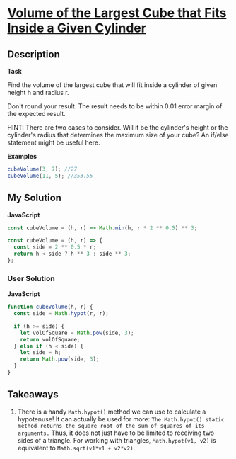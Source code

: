 # [Volume of the Largest Cube that Fits Inside a Given Cylinder](https://www.codewars.com/kata/581e09652228a337c20001ac)

## Description

**Task**

Find the volume of the largest cube that will fit inside a cylinder of given height h and radius r.

Don't round your result. The result needs to be within 0.01 error margin of the expected result.

HINT: There are two cases to consider. Will it be the cylinder's height or the cylinder's radius that determines the maximum size of your cube? An if/else statement might be useful here.

**Examples**

```js
cubeVolume(3, 7); //27
cubeVolume(11, 5); //353.55
```

## My Solution

**JavaScript**

```js
const cubeVolume = (h, r) => Math.min(h, r * 2 ** 0.5) ** 3;
```

```js
const cubeVolume = (h, r) => {
  const side = 2 ** 0.5 * r;
  return h < side ? h ** 3 : side ** 3;
};
```

### User Solution

**JavaScript**

```js
function cubeVolume(h, r) {
  const side = Math.hypot(r, r);

  if (h >= side) {
    let volOfSquare = Math.pow(side, 3);
    return volOfSquare;
  } else if (h < side) {
    let side = h;
    return Math.pow(side, 3);
  }
}
```

## Takeaways

1. There is a handy `Math.hypot()` method we can use to calculate a hypotenuse! It can actually be used for more: `The Math.hypot() static method returns the square root of the sum of squares of its arguments.` Thus, it does not just have to be limited to receiving two sides of a triangle. For working with triangles, `Math.hypot(v1, v2)` is equivalent to `Math.sqrt(v1*v1 + v2*v2)`.
